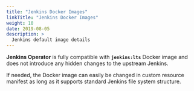 ```yaml
---
title: "Jenkins Docker Images"
linkTitle: "Jenkins Docker Images"
weight: 10
date: 2019-08-05
description: >
  Jenkins default image details
---
```


**Jenkins Operator** is fully compatible with **`jenkins:lts`** Docker image and does not introduce any hidden changes to the upstream Jenkins.

If needed, the Docker image can easily be changed in custom resource manifest as long as it supports standard Jenkins file system structure.
